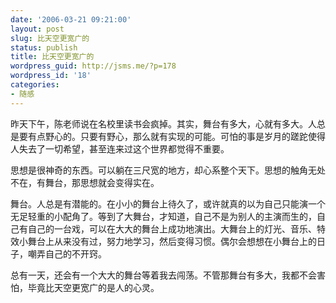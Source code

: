 ```yaml
---
date: '2006-03-21 09:21:00'
layout: post
slug: 比天空更宽广的
status: publish
title: 比天空更宽广的
wordpress_guid: http://jsms.me/?p=178
wordpress_id: '18'
categories:
- 随感
---
```


昨天下午，陈老师说在名校里读书会疯掉。其实，舞台有多大，心就有多大。人总是要有点野心的。只要有野心，那么就有实现的可能。可怕的事是岁月的蹉跎使得人失去了一切希望，甚至连来过这个世界都觉得不重要。


思想是很神奇的东西。可以躺在三尺宽的地方，却心系整个天下。思想的触角无处不在，有舞台，那思想就会变得实在。


舞台。人总是有潜能的。在小小的舞台上待久了，或许就真的以为自己只能演一个无足轻重的小配角了。等到了大舞台，才知道，自己不是为别人的主演而生的，自己有自己的一台戏，可以在大大的舞台上成功地演出。大舞台上的灯光、音乐、特效小舞台上从来没有过，努力地学习，然后变得习惯。偶尔会想想在小舞台上的日子，嘲弄自己的不开窍。


总有一天，还会有一个大大的舞台等着我去闯荡。不管那舞台有多大，我都不会害怕，毕竟比天空更宽广的是人的心灵。
